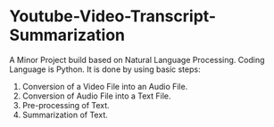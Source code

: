 # Youtube-Video-Transcript-Summarization
A Minor Project build based on Natural Language Processing.
Coding Language is Python.
It is done by using basic steps:
1. Conversion of a Video File into an Audio File.
2. Conversion of Audio File into a Text File.
3. Pre-processing of Text.
4. Summarization of Text.
